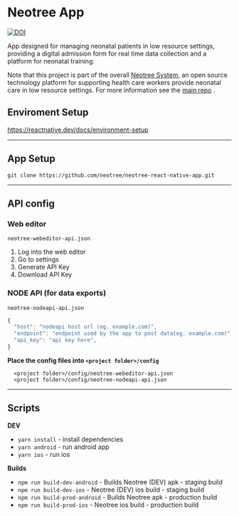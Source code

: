 # Neotree App

[![DOI](https://zenodo.org/badge/262277859.svg)](https://zenodo.org/badge/latestdoi/262277859)

App designed for managing neonatal patients in low resource settings, providing a digital admission form for real time data collection and a platform for neonatal training.

Note that this project is part of the overall [Neotree System](https://github.com/neotree/neotree), an open source technology platform for supporting health care workers provide neonatal care in low resource settings. For more information see the [main repo](https://github.com/neotree/neotree) .

## Enviroment Setup

https://reactnative.dev/docs/environment-setup


***

## App Setup

`git clone https://github.com/neotree/neotree-react-native-app.git`

***

## API config

### Web editor
`neotree-webeditor-api.json`

1. Log into the web editor
2. Go to settings
3. Generate API Key
4. Download API Key

### NODE API (for data exports)
`neotree-nodeapi-api.json`

```javascript
{
  "host": "nodeapi host url (eg. example.com)",
  "endpoint": "endpoint used by the app to post data(eg. example.com)",
  "api_key": "api key here",
}
```

**Place the config files into `<project folder>/config`**

```
  <project folder>/config/neotree-webeditor-api.json
  <project folder>/config/neotree-nodeapi-api.json
```

***

## Scripts

**DEV**
* `yarn install` - install dependencies
* `yarn android` - run android app
* `yarn ios` - run ios

**Builds**
* `npm run build-dev-android` - Builds Neotree (DEV) apk - staging build
* `npm run build-dev-ios` - Neotree (DEV) ios build - staging build
* `npm run build-prod-android` - Builds Neotree apk - production build
* `npm run build-prod-ios` - Neotree ios build - production build
